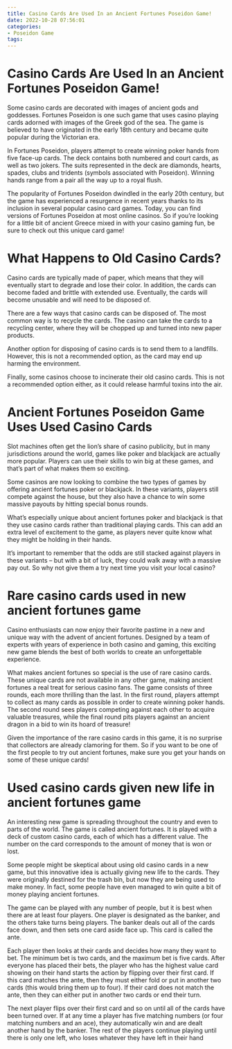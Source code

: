 ```yaml
---
title: Casino Cards Are Used In an Ancient Fortunes Poseidon Game!
date: 2022-10-28 07:56:01
categories:
- Poseidon Game
tags:
---
```



#  Casino Cards Are Used In an Ancient Fortunes Poseidon Game!

Some casino cards are decorated with images of ancient gods and goddesses. Fortunes Poseidon is one such game that uses casino playing cards adorned with images of the Greek god of the sea. The game is believed to have originated in the early 18th century and became quite popular during the Victorian era.

In Fortunes Poseidon, players attempt to create winning poker hands from five face-up cards. The deck contains both numbered and court cards, as well as two jokers. The suits represented in the deck are diamonds, hearts, spades, clubs and tridents (symbols associated with Poseidon). Winning hands range from a pair all the way up to a royal flush.

The popularity of Fortunes Poseidon dwindled in the early 20th century, but the game has experienced a resurgence in recent years thanks to its inclusion in several popular casino card games. Today, you can find versions of Fortunes Poseidon at most online casinos. So if you’re looking for a little bit of ancient Greece mixed in with your casino gaming fun, be sure to check out this unique card game!

#  What Happens to Old Casino Cards?

Casino cards are typically made of paper, which means that they will eventually start to degrade and lose their color. In addition, the cards can become faded and brittle with extended use. Eventually, the cards will become unusable and will need to be disposed of.

There are a few ways that casino cards can be disposed of. The most common way is to recycle the cards. The casino can take the cards to a recycling center, where they will be chopped up and turned into new paper products.

Another option for disposing of casino cards is to send them to a landfills. However, this is not a recommended option, as the card may end up harming the environment.

Finally, some casinos choose to incinerate their old casino cards. This is not a recommended option either, as it could release harmful toxins into the air.

#  Ancient Fortunes Poseidon Game Uses Used Casino Cards

Slot machines often get the lion’s share of casino publicity, but in many jurisdictions around the world, games like poker and blackjack are actually more popular. Players can use their skills to win big at these games, and that’s part of what makes them so exciting.

Some casinos are now looking to combine the two types of games by offering ancient fortunes poker or blackjack. In these variants, players still compete against the house, but they also have a chance to win some massive payouts by hitting special bonus rounds.

What’s especially unique about ancient fortunes poker and blackjack is that they use casino cards rather than traditional playing cards. This can add an extra level of excitement to the game, as players never quite know what they might be holding in their hands.

It’s important to remember that the odds are still stacked against players in these variants – but with a bit of luck, they could walk away with a massive pay out. So why not give them a try next time you visit your local casino?

#  Rare casino cards used in new ancient fortunes game

Casino enthusiasts can now enjoy their favorite pastime in a new and unique way with the advent of ancient fortunes. Designed by a team of experts with years of experience in both casino and gaming, this exciting new game blends the best of both worlds to create an unforgettable experience.

What makes ancient fortunes so special is the use of rare casino cards. These unique cards are not available in any other game, making ancient fortunes a real treat for serious casino fans. The game consists of three rounds, each more thrilling than the last. In the first round, players attempt to collect as many cards as possible in order to create winning poker hands. The second round sees players competing against each other to acquire valuable treasures, while the final round pits players against an ancient dragon in a bid to win its hoard of treasure!

Given the importance of the rare casino cards in this game, it is no surprise that collectors are already clamoring for them. So if you want to be one of the first people to try out ancient fortunes, make sure you get your hands on some of these unique cards!

#  Used casino cards given new life in ancient fortunes game

An interesting new game is spreading throughout the country and even to parts of the world. The game is called ancient fortunes. It is played with a deck of custom casino cards, each of which has a different value. The number on the card corresponds to the amount of money that is won or lost.

Some people might be skeptical about using old casino cards in a new game, but this innovative idea is actually giving new life to the cards. They were originally destined for the trash bin, but now they are being used to make money. In fact, some people have even managed to win quite a bit of money playing ancient fortunes.

The game can be played with any number of people, but it is best when there are at least four players. One player is designated as the banker, and the others take turns being players. The banker deals out all of the cards face down, and then sets one card aside face up. This card is called the ante.

Each player then looks at their cards and decides how many they want to bet. The minimum bet is two cards, and the maximum bet is five cards. After everyone has placed their bets, the player who has the highest value card showing on their hand starts the action by flipping over their first card. If this card matches the ante, then they must either fold or put in another two cards (this would bring them up to four). If their card does not match the ante, then they can either put in another two cards or end their turn.

The next player flips over their first card and so on until all of the cards have been turned over. If at any time a player has five matching numbers (or four matching numbers and an ace), they automatically win and are dealt another hand by the banker. The rest of the players continue playing until there is only one left, who loses whatever they have left in their hand